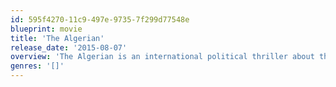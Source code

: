 ```yaml
---
id: 595f4270-11c9-497e-9735-7f299d77548e
blueprint: movie
title: 'The Algerian'
release_date: '2015-08-07'
overview: 'The Algerian is an international political thriller about the colliding worlds of the Middle East and America. It follows Ali (Ben Youcef) across the world from Algeria to New York, Las Vegas and Los Angeles as it reveals he is a sleeper cell part of an international plot.'
genres: '[]'
---
```


